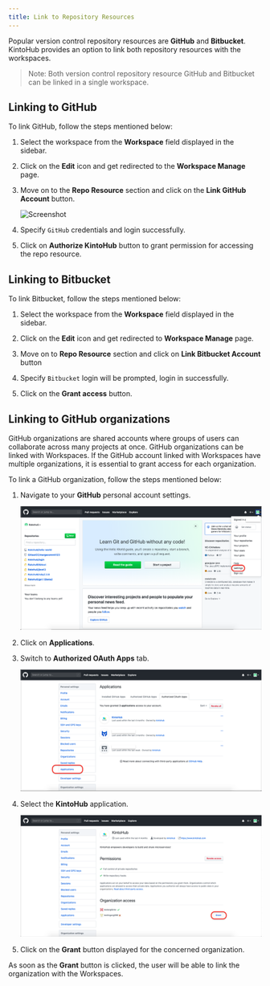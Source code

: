 ```yaml
---
title: Link to Repository Resources
---
```


Popular version control repository resources are **GitHub** and **Bitbucket**. KintoHub provides an option to link both repository resources with the workspaces.
    
>Note: Both version control repository resource GitHub and Bitbucket can be linked in a single workspace. 


## Linking to GitHub

To link GitHub, follow the steps mentioned below:

1. Select the workspace from the **Workspace** field displayed in the sidebar.

2. Click on the **Edit** icon and get redirected to the **Workspace Manage** page.

3. Move on to the **Repo Resource** section and click on the **Link GitHub Account** button.

   ![Screenshot](/docs/assets/link-repo.png)

4. Specify `GitHub` credentials and login successfully.

5. Click on **Authorize KintoHub** button to grant permission for accessing the repo resource.


## Linking to Bitbucket

To link Bitbucket, follow the steps mentioned below:

1. Select the workspace from the **Workspace** field displayed in the sidebar.

2. Click on the **Edit** icon and get redirected to **Workspace Manage** page.

3. Move on to **Repo Resource** section and click on **Link Bitbucket Account** button

4. Specify `Bitbucket` login will be prompted, login in successfully.

5. Click on the **Grant access** button.


## Linking to GitHub organizations

GitHub organizations are shared accounts where groups of users can collaborate across many projects at once. GitHub organizations can be linked with Workspaces. If the GitHub account linked with Workspaces have multiple organizations, it is essential to grant access for each organization.

To link a GitHub organization, follow the steps mentioned below:

1. Navigate to your **GitHub** personal account settings.

   ![Screenshot](/docs/assets/GitHub_Settings.png)

2. Click on **Applications**.

3. Switch to **Authorized OAuth Apps** tab.

   ![Screenshot](/docs/assets/Auth_Org.png)

4. Select the **KintoHub** application.

   ![Screenshot](/docs/assets/Grant_Org_Access.png)

5. Click on the **Grant** button displayed for the concerned organization.

As soon as the **Grant** button is clicked, the user will be able to link the organization with the Workspaces.
